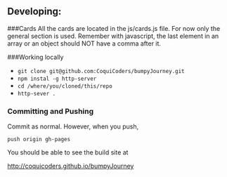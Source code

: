 ## Developing:

###Cards
All the cards are located in the js/cards.js file.  For now only the general section is used.
Remember with javascript, the last element in an array or an object should NOT have a comma after it.

###Working locally
*  `git clone git@github.com:CoquiCoders/bumpyJourney.git`
*  `npm instal -g http-server`
*  `cd /where/you/cloned/this/repo`
*  `http-sever .`

### Committing and Pushing
Commit as normal.
However, when you push,

`push origin gh-pages`

You should be able to see the build site at

http://coquicoders.github.io/bumpyJourney

